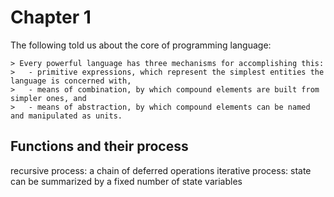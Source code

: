 # Chapter 1 
The following told us about the core of programming language:
```
> Every powerful language has three mechanisms for accomplishing this:
>   - primitive expressions, which represent the simplest entities the language is concerned with,
>   - means of combination, by which compound elements are built from simpler ones, and
>   - means of abstraction, by which compound elements can be named and manipulated as units. 
```

## Functions and their process

recursive process: a chain of deferred operations
iterative process: state can be summarized by a fixed number of state variables
